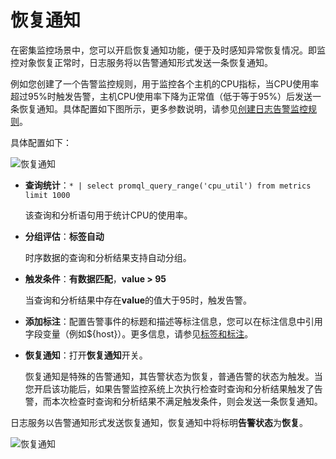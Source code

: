 # 恢复通知

在密集监控场景中，您可以开启恢复通知功能，便于及时感知异常恢复情况。即监控对象恢复正常时，日志服务将以告警通知形式发送一条恢复通知。

例如您创建了一个告警监控规则，用于监控各个主机的CPU指标，当CPU使用率超过95%时触发告警，主机CPU使用率下降为正常值（低于等于95%）后发送一条恢复通知。具体配置如下图所示，更多参数说明，请参见[创建日志告警监控规则](/cn.zh-CN/告警（新版）/告警监控/创建日志告警监控规则.md)。

具体配置如下：

![恢复通知](https://static-aliyun-doc.oss-accelerate.aliyuncs.com/assets/img/zh-CN/9106038161/p263234.png)

-   **查询统计**：`* | select promql_query_range('cpu_util') from metrics limit 1000`

    该查询和分析语句用于统计CPU的使用率。

-   **分组评估**：**标签自动**

    时序数据的查询和分析结果支持自动分组。

-   **触发条件**：**有数据匹配**，**value \> 95**

    当查询和分析结果中存在**value**的值大于95时，触发告警。

-   **添加标注**：配置告警事件的标题和描述等标注信息，您可以在标注信息中引用字段变量（例如$\{host\}）。更多信息，请参见[标签和标注](/cn.zh-CN/告警（新版）/告警监控/监控规则编排/标签和标注.md)。
-   **恢复通知**：打开**恢复通知**开关。

    恢复通知是特殊的告警通知，其告警状态为恢复，普通告警的状态为触发。当您开启该功能后，如果告警监控系统上次执行检查时查询和分析结果触发了告警，而本次检查时查询和分析结果不满足触发条件，则会发送一条恢复通知。


日志服务以告警通知形式发送恢复通知，恢复通知中将标明**告警状态**为**恢复**。

![恢复通知](https://static-aliyun-doc.oss-accelerate.aliyuncs.com/assets/img/zh-CN/9106038161/p263244.png)

